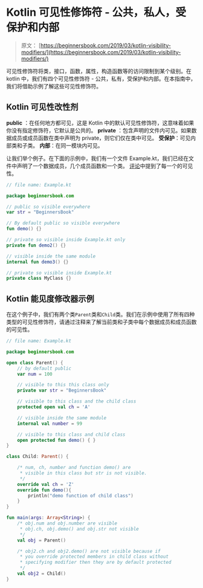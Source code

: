 # Kotlin 可见性修饰符 - 公共，私人，受保护和内部

> 原文： [https://beginnersbook.com/2019/03/kotlin-visibility-modifiers/](https://beginnersbook.com/2019/03/kotlin-visibility-modifiers/)

可见性修饰符将类，接口，函数，属性，构造函数等的访问限制到某个级别。在 kotlin 中，我们有四个可见性修饰符 - 公共，私有，受保护和内部。在本指南中，我们将借助示例了解这些可见性修饰符。

## Kotlin 可见性改性剂

**public** ：在任何地方都可见，这是 Kotlin 中的默认可见性修饰符，这意味着如果你没有指定修饰符，它默认是公共的。
**private** ：包含声明的文件内可见。如果数据成员或成员函数在类中声明为 private，则它们仅在类中可见。
**受保护**：可见内部类和子类。
**内部**：在同一模块内可见。

让我们举个例子。在下面的示例中，我们有一个文件 Example.kt，我们已经在文件中声明了一个数据成员，几个成员函数和一个类。 [评论](https://beginnersbook.com/2018/09/kotlin-comments/)中提到了每一个的可见性。

```kotlin
// file name: Example.kt

package beginnersbook.com

// public so visible everywhere
var str = "BeginnersBook"

// By default public so visible everywhere
fun demo() {}

// private so visible inside Example.kt only
private fun demo2() {}

// visible inside the same module
internal fun demo3() {}

// private so visible inside Example.kt
private class MyClass {}
```

## Kotlin 能见度修改器示例

在这个例子中，我们有两个类`Parent`类和`Child`类。我们在示例中使用了所有四种类型的可见性修饰符，请通过注释来了解当前类和子类中每个数据成员和成员函数的可见性。

```kotlin
// file name: Example.kt

package beginnersbook.com

open class Parent() {
    // by default public
    var num = 100

    // visible to this this class only
    private var str = "BeginnersBook"

    // visible to this class and the child class
    protected open val ch = 'A'

    // visible inside the same module
    internal val number = 99

    // visible to this class and child class
    open protected fun demo() { }
}

class Child: Parent() {

    /* num, ch, number and function demo() are
     * visible in this class but str is not visible.
     */
    override val ch = 'Z'
    override fun demo(){
        println("demo function of child class")
    }
}

fun main(args: Array<String>) {
    /* obj.num and obj.number are visible
     * obj.ch, obj.demo() and obj.str not visible
     */
    val obj = Parent()

    /* obj2.ch and obj2.demo() are not visible because if
     * you override protected members in child class without
     * specifying modifier then they are by default protected
     */
    val obj2 = Child()
}
```